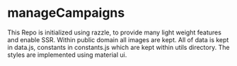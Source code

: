 # manageCampaigns

This Repo is initialized using razzle, to provide many light weight features and enable SSR. Within public domain all images are kept. All of data is kept in data.js, constants in constants.js which are kept within utils directory. The styles are implemented using material ui.